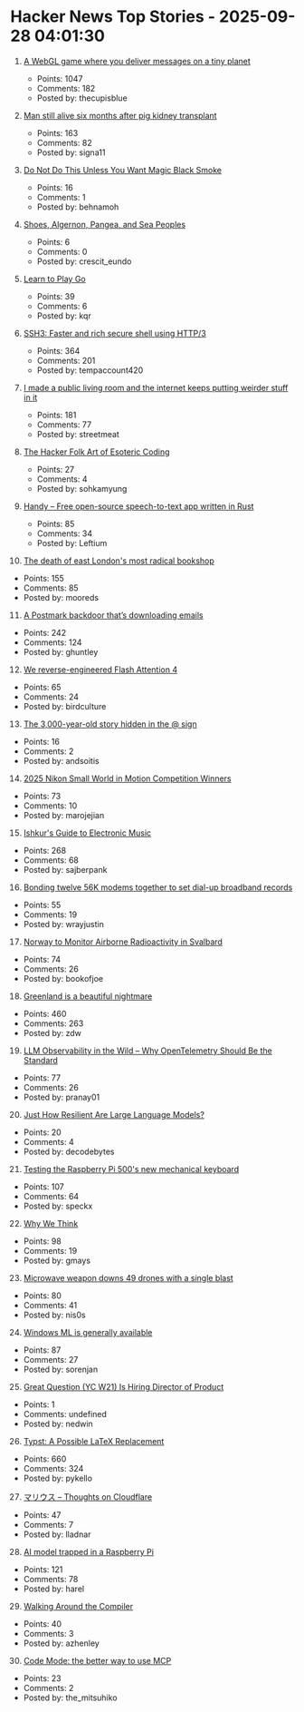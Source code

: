 # Hacker News Top Stories - 2025-09-28 04:01:30

1. [A WebGL game where you deliver messages on a tiny planet](https://messenger.abeto.co/)
   - Points: 1047
   - Comments: 182
   - Posted by: thecupisblue

2. [Man still alive six months after pig kidney transplant](https://www.nature.com/articles/d41586-025-02851-w)
   - Points: 163
   - Comments: 82
   - Posted by: signa11

3. [Do Not Do This Unless You Want Magic Black Smoke](https://www.linspyre.com/ecoholics/temps.html)
   - Points: 16
   - Comments: 1
   - Posted by: behnamoh

4. [Shoes, Algernon, Pangea, and Sea Peoples](https://dynomight.net/shorts-5/)
   - Points: 6
   - Comments: 0
   - Posted by: crescit_eundo

5. [Learn to Play Go](https://online-go.com/learn-to-play-go)
   - Points: 39
   - Comments: 6
   - Posted by: kqr

6. [SSH3: Faster and rich secure shell using HTTP/3](https://github.com/francoismichel/ssh3)
   - Points: 364
   - Comments: 201
   - Posted by: tempaccount420

7. [I made a public living room and the internet keeps putting weirder stuff in it](https://www.theroom.lol)
   - Points: 181
   - Comments: 77
   - Posted by: streetmeat

8. [The Hacker Folk Art of Esoteric Coding](https://thereader.mitpress.mit.edu/the-hacker-folk-art-of-esoteric-coding/)
   - Points: 27
   - Comments: 4
   - Posted by: sohkamyung

9. [Handy – Free open-source speech-to-text app written in Rust](https://handy.computer/)
   - Points: 85
   - Comments: 34
   - Posted by: Leftium

10. [The death of east London's most radical bookshop](https://www.the-londoner.co.uk/scarlett-letters-closure-left-wing-bookshop/)
   - Points: 155
   - Comments: 85
   - Posted by: mooreds

11. [A Postmark backdoor that’s downloading emails](https://www.koi.security/blog/postmark-mcp-npm-malicious-backdoor-email-theft)
   - Points: 242
   - Comments: 124
   - Posted by: ghuntley

12. [We reverse-engineered Flash Attention 4](https://modal.com/blog/reverse-engineer-flash-attention-4)
   - Points: 65
   - Comments: 24
   - Posted by: birdculture

13. [The 3,000-year-old story hidden in the @ sign](https://www.bbc.com/future/article/20250923-the-3000-year-old-story-hidden-in-your-keyboard)
   - Points: 16
   - Comments: 2
   - Posted by: andsoitis

14. [2025 Nikon Small World in Motion Competition Winners](https://www.nikonsmallworld.com/galleries/2025-small-world-in-motion-competition)
   - Points: 73
   - Comments: 10
   - Posted by: marojejian

15. [Ishkur's Guide to Electronic Music](http://music.ishkur.com/)
   - Points: 268
   - Comments: 68
   - Posted by: sajberpank

16. [Bonding twelve 56K modems together to set dial-up broadband records](https://www.tomshardware.com/networking/enthusiasts-bond-twelve-56k-dial-up-modems-together-to-set-dial-up-broadband-records-a-dozen-screeching-boxes-achieve-record-668-kbps-download-speeds)
   - Points: 55
   - Comments: 19
   - Posted by: wrayjustin

17. [Norway to Monitor Airborne Radioactivity in Svalbard](https://www.highnorthnews.com/en/norway-monitor-airborne-radioactivity-svalbard)
   - Points: 74
   - Comments: 26
   - Posted by: bookofjoe

18. [Greenland is a beautiful nightmare](https://matduggan.com/greenland-is-a-beautiful-nightmare/)
   - Points: 460
   - Comments: 263
   - Posted by: zdw

19. [LLM Observability in the Wild – Why OpenTelemetry Should Be the Standard](https://signoz.io/blog/llm-observability-opentelemetry/)
   - Points: 77
   - Comments: 26
   - Posted by: pranay01

20. [Just How Resilient Are Large Language Models?](https://www.rdrocket.com/blog/just-how-resilient-are-large-language-models)
   - Points: 20
   - Comments: 4
   - Posted by: decodebytes

21. [Testing the Raspberry Pi 500's new mechanical keyboard](https://www.jeffgeerling.com/blog/2025/testing-raspberry-pi-500s-new-mechanical-keyboard)
   - Points: 107
   - Comments: 64
   - Posted by: speckx

22. [Why We Think](https://lilianweng.github.io/posts/2025-05-01-thinking/)
   - Points: 98
   - Comments: 19
   - Posted by: gmays

23. [Microwave weapon downs 49 drones with a single blast](https://newatlas.com/military/microwave-beam-anti-drone-weapon/)
   - Points: 80
   - Comments: 41
   - Posted by: nis0s

24. [Windows ML is generally available](https://blogs.windows.com/windowsdeveloper/2025/09/23/windows-ml-is-generally-available-empowering-developers-to-scale-local-ai-across-windows-devices/)
   - Points: 87
   - Comments: 27
   - Posted by: sorenjan

25. [Great Question (YC W21) Is Hiring Director of Product](https://www.ycombinator.com/companies/great-question/jobs/9crdslU-director-of-product)
   - Points: 1
   - Comments: undefined
   - Posted by: nedwin

26. [Typst: A Possible LaTeX Replacement](https://lwn.net/Articles/1037577/)
   - Points: 660
   - Comments: 324
   - Posted by: pykello

27. [マリウス – Thoughts on Cloudflare](https://xn--gckvb8fzb.com/thoughts-on-cloudflare/)
   - Points: 47
   - Comments: 7
   - Posted by: lladnar

28. [AI model trapped in a Raspberry Pi](https://blog.adafruit.com/2025/09/26/ai-model-trapped-in-raspberry-pi-piday-raspberrypi/)
   - Points: 121
   - Comments: 78
   - Posted by: harel

29. [Walking Around the Compiler](https://bernsteinbear.com/blog/walking-around/)
   - Points: 40
   - Comments: 3
   - Posted by: azhenley

30. [Code Mode: the better way to use MCP](https://blog.cloudflare.com/code-mode/)
   - Points: 23
   - Comments: 2
   - Posted by: the_mitsuhiko


